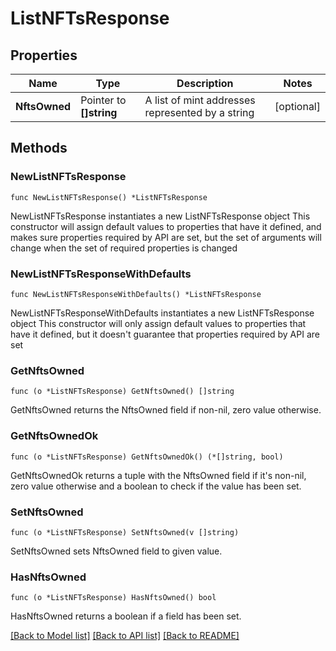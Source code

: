# ListNFTsResponse

## Properties

Name | Type | Description | Notes
------------ | ------------- | ------------- | -------------
**NftsOwned** | Pointer to **[]string** | A list of mint addresses represented by a string | [optional] 

## Methods

### NewListNFTsResponse

`func NewListNFTsResponse() *ListNFTsResponse`

NewListNFTsResponse instantiates a new ListNFTsResponse object
This constructor will assign default values to properties that have it defined,
and makes sure properties required by API are set, but the set of arguments
will change when the set of required properties is changed

### NewListNFTsResponseWithDefaults

`func NewListNFTsResponseWithDefaults() *ListNFTsResponse`

NewListNFTsResponseWithDefaults instantiates a new ListNFTsResponse object
This constructor will only assign default values to properties that have it defined,
but it doesn't guarantee that properties required by API are set

### GetNftsOwned

`func (o *ListNFTsResponse) GetNftsOwned() []string`

GetNftsOwned returns the NftsOwned field if non-nil, zero value otherwise.

### GetNftsOwnedOk

`func (o *ListNFTsResponse) GetNftsOwnedOk() (*[]string, bool)`

GetNftsOwnedOk returns a tuple with the NftsOwned field if it's non-nil, zero value otherwise
and a boolean to check if the value has been set.

### SetNftsOwned

`func (o *ListNFTsResponse) SetNftsOwned(v []string)`

SetNftsOwned sets NftsOwned field to given value.

### HasNftsOwned

`func (o *ListNFTsResponse) HasNftsOwned() bool`

HasNftsOwned returns a boolean if a field has been set.


[[Back to Model list]](../README.md#documentation-for-models) [[Back to API list]](../README.md#documentation-for-api-endpoints) [[Back to README]](../README.md)


